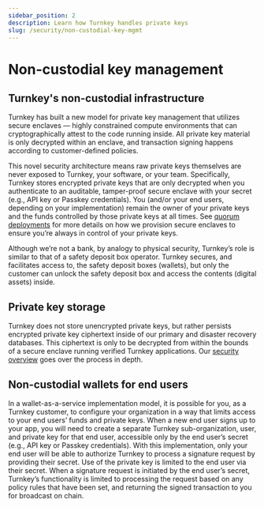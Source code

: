 ```yaml
---
sidebar_position: 2
description: Learn how Turnkey handles private keys
slug: /security/non-custodial-key-mgmt
---
```


# Non-custodial key management

## Turnkey's non-custodial infrastructure

Turnkey has built a new model for private key management that utilizes secure enclaves — highly constrained compute environments that can cryptographically attest to the code running inside. All private key material is only decrypted within an enclave, and transaction signing happens according to customer-defined policies.

This novel security architecture means raw private keys themselves are never exposed to Turnkey, your software, or your team. Specifically, Turnkey stores encrypted private keys that are only decrypted when you authenticate to an auditable, tamper-proof secure enclave with your secret (e.g., API key or Passkey credentials). You (and/or your end users, depending on your implementation) remain the owner of your private keys and the funds controlled by those private keys at all times. See [quorum deployments](./Quorum-deployment.md) for more details on how we provision secure enclaves to ensure you’re always in control of your private keys.

Although we’re not a bank, by analogy to physical security, Turnkey’s role is similar to that of a safety deposit box operator. Turnkey secures, and facilitates access to, the safety deposit boxes (wallets), but only the customer can unlock the safety deposit box and access the contents (digital assets) inside.

## Private key storage

Turnkey does not store unencrypted private keys, but rather persists encrypted private key ciphertext inside of our primary and disaster recovery databases. This ciphertext is only to be decrypted from within the bounds of a secure enclave running verified Turnkey applications. Our [security overview](./our-approach.md) goes over the process in depth.

## Non-custodial wallets for end users

In a wallet-as-a-service implementation model, it is possible for you, as a Turnkey customer, to configure your organization in a way that limits access to your end users’ funds and private keys. When a new end user signs up to your app, you will need to create a separate Turnkey sub-organization, user, and private key for that end user, accessible only by the end user’s secret (e.g., API key or Passkey credentials). With this implementation, only your end user will be able to authorize Turnkey to process a signature request by providing their secret. Use of the private key is limited to the end user via their secret. When a signature request is initiated by the end user’s secret, Turnkey’s functionality is limited to processing the request based on any policy rules that have been set, and returning the signed transaction to you for broadcast on chain.
